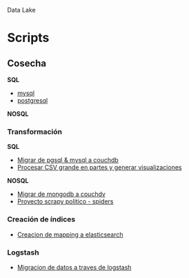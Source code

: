 Data Lake



# Scripts

## Cosecha
**SQL**
- [mysql](sql/notebooks/mysql.ipynb)
- [postgresql](sql/notebooks/postgresql.ipynb)

**NOSQL**

### Transformación
**SQL**
- [Migrar de pgsql & mysql a couchdb](sql/notebooks/couchdb.ipynb)
- [Procesar CSV grande en partes y generar visualizaciones](sql/politica.ipynb)

**NOSQL**
- [Migrar de mongodb a couchdv](nosql/mongo2couch2.py)
- [Proyecto scrapy politico - spiders](nosql/politico/politico/spiders/politico_spiders.py)

### Creación de índices
- [Creacion de mapping a elasticsearch](nosql/config/mapping.json)

### Logstash
- [Migracion de datos a traves de logstash](nosql/config/couchdb.conf)
